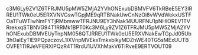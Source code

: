 c3M6Ly9ZV1Z6TFRJMU5pMW5ZMjA2YVhONExubDBMVFV6TkRBeE5EY3lRREU1TWk0eU5ERXVNVGswTGpjME9qRTBNakUwCnNzOi8vWVdWekxUSTFOaTFuWTIwNmFYTjRMbmwwTFRJNU9EY3hNak14UURFNU1pNHlOREV1TVRrekxqSTBNVG94T1RRMk1BPT0Kc3M6Ly9ZV1Z6TFRJMU5pMW5ZMjA2YVhONExubDBMVEUyTnpNM056QTJRREU1TWk0eU5ERXVNakEwTGpJd05Ub3hOalEyTlE9PQpzczovL1lXVnpMVEkxTmkxblkyMDZhWE40TG5sMExUUTBOVFE1TlRJeVFERXlPQzR4T1RrdU1UVXhMakV6TlRveE9ERTVOUT09